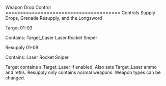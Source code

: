 Weapon Drop Control =======================================
Controls Supply Drops, Grenade Resupply, and the Longsword 


Target 01-03                       

Contains: Target_Laser Laser Rocket Sniper

Resupply 01-09

Contains: Laser Rocket Sniper

Target contains a Target_Laser if enabled. Also sets Target_Laser ammo and refils.
Resupply only contains normal weapons. Weapon types can be changed.
